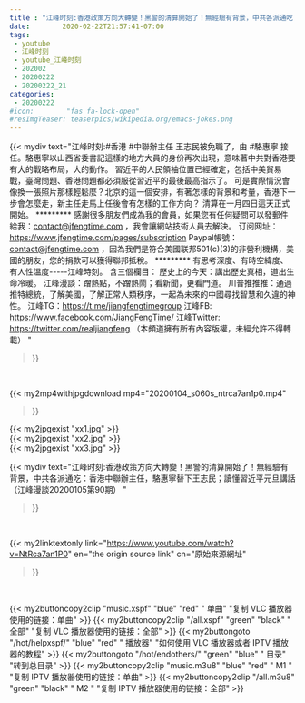 ```yaml
---
title : "江峰时刻:香港政策方向大轉變！黑警的清算開始了！無經驗有背景，中共各派通吃：香港中聯辦主任，駱惠寧替下王志民；讀懂習近平元旦講話（江峰漫談20200105第90期） "
date:        2020-02-22T21:57:41-07:00
tags:
 - youtube
 - 江峰时刻
 - youtube_江峰时刻
 - 202002
 - 20200222
 - 20200222_21
categories:
 - 20200222
#icon:        "fas fa-lock-open"
#resImgTeaser: teaserpics/wikipedia.org/emacs-jokes.png
---
```


{{< mydiv text="江峰时刻:#香港 #中聯辦主任 王志民被免職了，由 #駱惠寧 接任。駱惠寧以山西省委書記這樣的地方大員的身份再次出現，意味著中共對香港要有大的戰略布局，大的動作。 習近平的人民領袖位置已經確定，包括中美貿易戰，臺灣問題、香港問題都必須服從習近平的最後最高指示了。 可是實際情況會像換一張照片那樣輕鬆麼？北京的這一個安排，有著怎樣的背景和考量，香港下一步會怎麼走，新主任走馬上任後會有怎樣的工作方向？ 清算在一月四日這天正式開始。     ********* 感謝很多朋友們成為我的會員，如果您有任何疑問可以發郵件給我：contact@jfengtime.com ，我會讓網站技術人員去解決。 订阅网址：https://www.jfengtime.com/pages/subscription Paypal帳號：contact@jfengtime.com ，因為我們是符合美國联邦501(c)(3)的非營利機構，美國的朋友，您的捐款可以獲得聯邦抵稅。     ********* 有思考深度、有時空緯度、有人性溫度-----江峰時刻。 含三個欄目： 歷史上的今天：講出歷史真相，道出生命冷暖。 江峰漫談：蹭熱點，不蹭熱鬧；看新聞，更看門道。 川普推推推：通過推特總統，了解美國，了解正常人類秩序，一起為未來的中國尋找智慧和久違的神性。  江峰TG：https://t.me/jiangfengtimegroup 江峰FB: https://www.facebook.com/JiangFengTime/ 江峰Twitter: https://twitter.com/realjiangfeng （本頻道擁有所有內容版權，未經允許不得轉載） "
>}}
<br>


{{< my2mp4withjpgdownload mp4="20200104_s060s_ntrca7an1p0.mp4"
>}}

{{< my2jpgexist "xx1.jpg" >}}<br>
{{< my2jpgexist "xx2.jpg" >}}<br>
{{< my2jpgexist "xx3.jpg" >}}<br>



{{< mydiv text="江峰时刻:香港政策方向大轉變！黑警的清算開始了！無經驗有背景，中共各派通吃：香港中聯辦主任，駱惠寧替下王志民；讀懂習近平元旦講話（江峰漫談20200105第90期） "
>}}
<br>

{{< my2linktextonly link="https://www.youtube.com/watch?v=NtRca7an1P0"
en="the origin source link" cn="原始來源網址"
>}}


<br>

{{< my2buttoncopy2clip "music.xspf"        "blue"   "red"    " 单曲"  "复制 VLC 播放器使用的链接：单曲" >}} {{< my2buttoncopy2clip "/all.xspf"         "green"  "black"  " 全部"  "复制 VLC 播放器使用的链接：全部" >}} {{< my2buttongoto      "/hot/helpxspf/"    "blue"   "red"    " 播放器" "如何使用 VLC 播放器或者 IPTV 播放器的教程" >}} {{< my2buttongoto      "/hot/endothers/"   "green"  "blue"   " 目录"   "转到总目录" >}} {{< my2buttoncopy2clip "music.m3u8"        "blue"   "red"    " M1 "    "复制 IPTV 播放器使用的链接：单曲" >}} {{< my2buttoncopy2clip "/all.m3u8"         "green"  "black"  " M2 "    "复制 IPTV 播放器使用的链接：全部" >}} 
